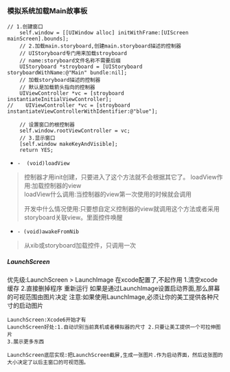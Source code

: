 ### 模拟系统加载Main故事板

```
// 1.创建窗口
    self.window = [[UIWindow alloc] initWithFrame:[UIScreen mainScreen].bounds];
    // 2.加载main.storyboard,创建main.storyboard描述的控制器
    // UIStoryboard专门用来加载stroyboard
    // name:storyboard文件名称不需要后缀
    UIStoryboard *stroyboard = [UIStoryboard storyboardWithName:@"Main" bundle:nil];
    // 加载storyboard描述的控制器
    // 默认是加载箭头指向的控制器
    UIViewController *vc = [stroyboard instantiateInitialViewController];
//    UIViewController *vc = [stroyboard instantiateViewControllerWithIdentifier:@"blue"];

    // 设置窗口的根控制器
    self.window.rootViewController = vc;
    // 3.显示窗口
    [self.window makeKeyAndVisible];
    return YES;
```

* `-  (void)loadView`
> 控制器才用init创建，只要进入了这个方法就不会根据其它了。
> loadView作用:加载控制器的view  
>  loadView什么调用:当控制器的view第一次使用的时候就会调用
>
> 开发中什么情况使用:只要想自定义控制器的view就调用这个方法或者采用storyboard关联view。里面控件唤醒

* `- (void)awakeFromNib`

> 从xib或storyboard加载控件，只调用一次

#####  LaunchScreen
优先级:LaunchScreen > LaunchImage
    在xcode配置了,不起作用 1.清空xcode缓存 2.直接删掉程序 重新运行
    如果是通过LaunchImage设置启动界面,那么屏幕的可视范围由图片决定
    注意:如果使用LaunchImage,必须让你的美工提供各种尺寸的启动图片
    
    LaunchScreen:Xcode6开始才有
    LaunchScreen好处:1.自动识别当前真机或者模拟器的尺寸 2.只要让美工提供一个可拉伸图片
    3.展示更多东西
 
    LaunchScreen底层实现:把LaunchScreen截屏,生成一张图片.作为启动界面，然后这张图的大小决定了以后主窗口的可视范围。

